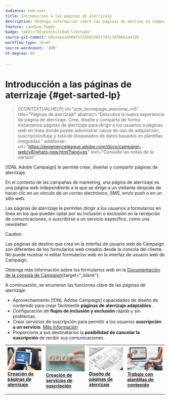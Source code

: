 ```yaml
---
audience: end-user
title: Introducción a las páginas de aterrizaje
description: Obtenga información sobre las páginas de destino en Campaign Web
feature: Landing Pages
badge: label="Disponibilidad limitada"
source-git-commit: b0ceaeaa3660f5723582365f78fc7870b81a4726
workflow-type: tm+mt
source-wordcount: '249'
ht-degree: 9%

---
```


# Introducción a las páginas de aterrizaje {#get-sarted-lp}

>[!CONTEXTUALHELP]
>id="acw_homepage_welcome_rn5"
>title="Páginas de aterrizaje"
>abstract="Descubra la nueva experiencia de página de aterrizaje. Cree, diseñe y comparta de forma instantánea páginas de aterrizaje para dirigir a los usuarios a páginas web en línea donde puede administrar casos de uso de adquisición, suscripción/baja y lista de bloqueados de datos basados en plantillas integradas."
>additional-url="https://experienceleague.adobe.com/docs/campaign-web/v8/whats-new.html?lang=es" text="Consulte las notas de la versión"

[!DNL Adobe Campaign] le permite crear, diseñar y compartir páginas de aterrizaje.

En el contexto de las campañas de marketing, una página de aterrizaje es una página web independiente a la que se dirige a un visitante después de hacer clic en un vínculo de un correo electrónico, SMS, envío push o en un sitio web.

Las páginas de aterrizaje le permiten dirigir a los usuarios a formularios en línea en los que pueden optar por su inclusión o exclusión en la recepción de comunicaciones, o suscribirse a un servicio específico, como una newsletter.

>[!CAUTION]
>
>Las páginas de destino que crea en la interfaz de usuario web de Campaign son diferentes de los formularios web creados desde la consola del cliente. No puede mostrar ni editar formularios web en la interfaz de usuario web de Campaign.
>
>Obtenga más información sobre los formularios web en la [Documentación de la consola de Campaign](https://experienceleague.adobe.com/docs/campaign/campaign-v8/content/webapps.html){target="_blank"}.

A continuación, se enumeran las funciones clave de las páginas de aterrizaje:

* Aprovechamiento [!DNL Adobe Campaign] capacidades de diseño de contenido para crear fácilmente **páginas de aterrizaje adaptables**.
* Configuración de **flujos de inclusión y exclusión** rápida y sin problemas.
* Crear servicios de suscripción para permitir a los usuarios **suscripción a un servicio**. [Más información](../audience/manage-services.md)
* Proporcione a sus destinatarios la **posibilidad de cancelar la suscripción** de recibir sus comunicaciones.
  <!--Send a **confirmation email** upon opt-in or opt-out.-->

<table style="table-layout:fixed"><tr style="border: 0;">
<td>
<a href="create-lp.md">
<img alt="Posible cliente" src="../assets/do-not-localize/lp-subscription.jpeg">
</a>
<div><a href="create-lp.md"><strong>Creación de páginas de aterrizaje</strong>
</div>
<p>
</td>
<td>
<a href="../audience/manage-services.md">
<img alt="Poco frecuente" src="../assets/do-not-localize/lp-list.jpg">
</a>
<div>
<a href="../audience/manage-services.md"><strong>Creación de servicios de suscripción</strong></a>
</div>
<p></td>
<td>
<a href="lp-content.md">
<img alt="Validación" src="../assets/do-not-localize/lp-design.jpg">
</a>
<div>
<a href="lp-content.md"><strong>Diseño de páginas de aterrizaje</strong></a>
</div>
<p>
</td>
<td>
<a href="lp-templates.md">
<img alt="Validación" src="../assets/do-not-localize/lp-reporting.jpg">
</a>
<div>
<a href="lp-templates.md"><strong>Trabajo con plantillas de contenido</strong></a>
</div>
<p>
</td>
</tr></table>
